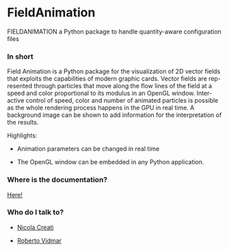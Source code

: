 # FieldAnimation #
FIELDANIMATION a Python package to handle quantity-aware configuration files

### In short ###
Field Animation is a Python package for the visualization of 2D vector fields
that exploits the capabilities of modern graphic cards. Vector fields are rep-
resented through particles that move along the flow lines of the field at a
speed and color proportional to its modulus in an OpenGL window. Inter-
active control of speed, color and number of animated particles is possible as
the whole rendering process happens in the GPU in real time. A background
image can be shown to add information for the interpretation of the results.

Highlights:

* Animation parameters can be changed in real time

* The OpenGL window can be embedded in any Python application.

### Where is the documentation? ###

[Here!](https://ncreati.bitbucket.io/fieldAnimation/)

### Who do I talk to? ###

* [Nicola Creati](mailto:ncreati@inogs.it)

* [Roberto Vidmar](mailto:rvidmar@inogs.it)
